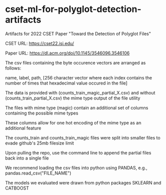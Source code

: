 # cset-ml-for-polyglot-detection-artifacts
Artifacts for 2022 CSET Paper "Toward the Detection of Polyglot Files"

CSET URL: https://cset22.isi.edu/

Paper URL: https://dl.acm.org/doi/10.1145/3546096.3546106

The csv files containing the byte occurence vectors are arranged as follows:

name, label, path, [256 character vector where each index contains the number of times that hexadecimal value occured in the file]

The data is provided with (counts_train_magic_partial_X.csv) and without (counts_train_partial_X.csv) the mime type output of the file utility

The files with mime type (magic) contain an additional set of columns containing the possible mime types

These columns allow for one hot encoding of the mime type as an additional feature

The counts_train and counts_train_magic files were split into smaller files to evade github's 25mb filesize limit

Upon pulling the repo, use the command line to append the partial files back into a single file

We recommend loading the csv files into python using PANDAS, e.g., pandas.read_csv("FILE_NAME")

The models we evaluated were drawn from python packages SKLEARN and CATBOOST

